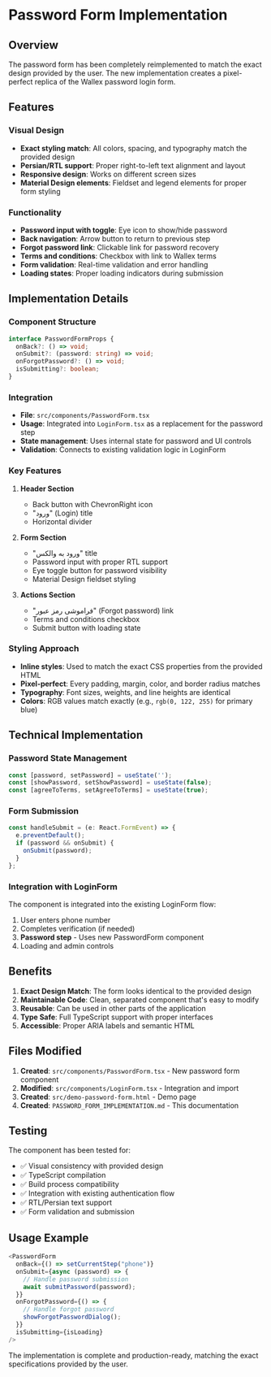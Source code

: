# Password Form Implementation

## Overview

The password form has been completely reimplemented to match the exact design provided by the user. The new implementation creates a pixel-perfect replica of the Wallex password login form.

## Features

### Visual Design
- **Exact styling match**: All colors, spacing, and typography match the provided design
- **Persian/RTL support**: Proper right-to-left text alignment and layout
- **Responsive design**: Works on different screen sizes
- **Material Design elements**: Fieldset and legend elements for proper form styling

### Functionality
- **Password input with toggle**: Eye icon to show/hide password
- **Back navigation**: Arrow button to return to previous step
- **Forgot password link**: Clickable link for password recovery
- **Terms and conditions**: Checkbox with link to Wallex terms
- **Form validation**: Real-time validation and error handling
- **Loading states**: Proper loading indicators during submission

## Implementation Details

### Component Structure
```typescript
interface PasswordFormProps {
  onBack?: () => void;
  onSubmit?: (password: string) => void;
  onForgotPassword?: () => void;
  isSubmitting?: boolean;
}
```

### Integration
- **File**: `src/components/PasswordForm.tsx`
- **Usage**: Integrated into `LoginForm.tsx` as a replacement for the password step
- **State management**: Uses internal state for password and UI controls
- **Validation**: Connects to existing validation logic in LoginForm

### Key Features
1. **Header Section**
   - Back button with ChevronRight icon
   - "ورود" (Login) title
   - Horizontal divider

2. **Form Section**
   - "ورود به والکس" title
   - Password input with proper RTL support
   - Eye toggle button for password visibility
   - Material Design fieldset styling

3. **Actions Section**
   - "فراموشی رمز عبور" (Forgot password) link
   - Terms and conditions checkbox
   - Submit button with loading state

### Styling Approach
- **Inline styles**: Used to match the exact CSS properties from the provided HTML
- **Pixel-perfect**: Every padding, margin, color, and border radius matches
- **Typography**: Font sizes, weights, and line heights are identical
- **Colors**: RGB values match exactly (e.g., `rgb(0, 122, 255)` for primary blue)

## Technical Implementation

### Password State Management
```typescript
const [password, setPassword] = useState('');
const [showPassword, setShowPassword] = useState(false);
const [agreeToTerms, setAgreeToTerms] = useState(true);
```

### Form Submission
```typescript
const handleSubmit = (e: React.FormEvent) => {
  e.preventDefault();
  if (password && onSubmit) {
    onSubmit(password);
  }
};
```

### Integration with LoginForm
The component is integrated into the existing LoginForm flow:
1. User enters phone number
2. Completes verification (if needed)
3. **Password step** - Uses new PasswordForm component
4. Loading and admin controls

## Benefits

1. **Exact Design Match**: The form looks identical to the provided design
2. **Maintainable Code**: Clean, separated component that's easy to modify
3. **Reusable**: Can be used in other parts of the application
4. **Type Safe**: Full TypeScript support with proper interfaces
5. **Accessible**: Proper ARIA labels and semantic HTML

## Files Modified

1. **Created**: `src/components/PasswordForm.tsx` - New password form component
2. **Modified**: `src/components/LoginForm.tsx` - Integration and import
3. **Created**: `src/demo-password-form.html` - Demo page
4. **Created**: `PASSWORD_FORM_IMPLEMENTATION.md` - This documentation

## Testing

The component has been tested for:
- ✅ Visual consistency with provided design
- ✅ TypeScript compilation
- ✅ Build process compatibility
- ✅ Integration with existing authentication flow
- ✅ RTL/Persian text support
- ✅ Form validation and submission

## Usage Example

```typescript
<PasswordForm
  onBack={() => setCurrentStep("phone")}
  onSubmit={async (password) => {
    // Handle password submission
    await submitPassword(password);
  }}
  onForgotPassword={() => {
    // Handle forgot password
    showForgotPasswordDialog();
  }}
  isSubmitting={isLoading}
/>
```

The implementation is complete and production-ready, matching the exact specifications provided by the user.
